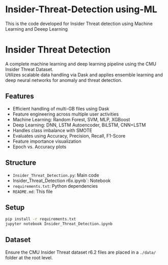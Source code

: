 # Insider-Threat-Detection using-ML
This is the code developed for Insider Threat detection using Machine Learning and Deeep Learning
# Insider Threat Detection

A complete machine learning and deep learning pipeline using the CMU Insider Threat Dataset.  
Utilizes scalable data handling via Dask and applies ensemble learning and deep neural networks for anomaly and threat detection.

## Features
- Efficient handling of multi-GB files using Dask
- Feature engineering across multiple user activities
- Machine Learning: Random Forest, SVM, MLP, XGBoost
- Deep Learning: DNN, LSTM Autoencoder, BiLSTM, CNN+LSTM
- Handles class imbalance with SMOTE
- Evaluates using Accuracy, Precision, Recall, F1-Score
- Feature importance visualization
- Epoch vs. Accuracy plots

## Structure
- `Insider_Threat_Detection.py`: Main code
- Insider_Threat_Detection r6x.ipynb`: Notebook
- `requirements.txt`: Python dependencies
- `README.md`: This file

## Setup

```bash
pip install -r requirements.txt
jupyter notebook Insider_Threat_Detection.ipynb
```

## Dataset
Ensure the CMU Insider Threat dataset r6.2 files are placed in a `./data/` folder at the root level.

